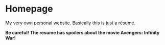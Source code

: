 # Homepage
My very own personal website. Basically this is just a résumé.

**Be careful! The resume has spoilers about the movie Avengers: Infinity War!**

